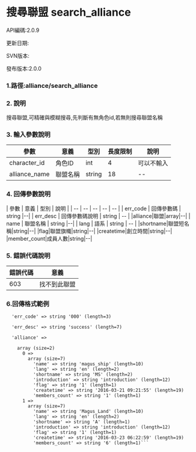 # 搜尋聯盟 search_alliance




API編碼:2.0.9





更新日期:

> 

SVN版本:

> 

發布版本:2.0.0
### 1.路徑:alliance/search_alliance

### 2. 說明

搜尋聯盟,可精確與模糊搜尋,先判斷有無角色id,若無則搜尋聯盟名稱
### 3. 輸入參數說明
| 參數 | 意義 | 型別 |長度限制| 說明 |
| -- | -- | -- | -- | -- |
|character_id |角色ID|int|4|可以不輸入|
|alliance_name|聯盟名稱|string|18|--|



### 4. 回傳參數說明
| 參數 | 意義 | 型別 | 說明 |
| -- | -- | -- | -- | -- |
| err_code | 回傳參數碼 | string |--|
| err_desc | 回傳參數碼說明 | string | -- |
|alliance|聯盟|array|--|
| name | 聯盟名稱 | string |--|
| lang | 語系 | string | -- |
|shortname|聯盟短名稱|string|--|
|flag|聯盟旗幟|string|--|
|createtime|創立時間|string|--|
|member_count|成員人數|string|--|



### 5. 錯誤代碼說明
|錯誤代碼|意義|
|--|--|
|603|找不到此聯盟|
### 6.回傳格式範例

```array (size=3)
  'err_code' => string '000' (length=3)
  
  'err_desc' => string 'success' (length=7)
  
  'alliance' => 
  
    array (size=2)
      0 => 
        array (size=7)
          'name' => string 'magus_ship' (length=10)
          'lang' => string 'en' (length=2)
          'shortname' => string 'MS' (length=2)
          'introduction' => string 'introduction' (length=12)
          'flag' => string '1' (length=1)
          'createtime' => string '2016-03-21 09:21:55' (length=19)
          'members_count' => string '1' (length=1)
      1 => 
        array (size=7)
          'name' => string 'Magus_Land' (length=10)
          'lang' => string 'en' (length=2)
          'shortname' => string 'A' (length=1)
          'introduction' => string 'introduction' (length=12)
          'flag' => string '1' (length=1)
          'createtime' => string '2016-03-23 06:22:59' (length=19)
          'members_count' => string '6' (length=1)```